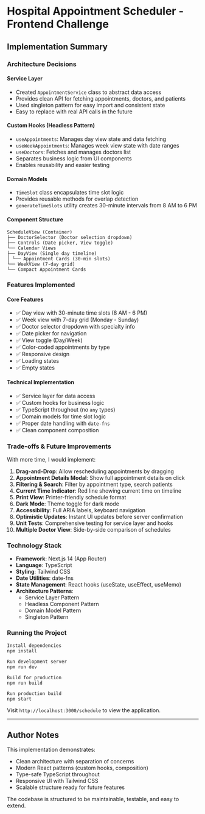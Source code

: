 # Hospital Appointment Scheduler - Frontend Challenge

## Implementation Summary

### Architecture Decisions

#### Service Layer
- Created `AppointmentService` class to abstract data access
- Provides clean API for fetching appointments, doctors, and patients
- Used singleton pattern for easy import and consistent state
- Easy to replace with real API calls in the future

#### Custom Hooks (Headless Pattern)
- `useAppointments`: Manages day view state and data fetching
- `useWeekAppointments`: Manages week view state with date ranges
- `useDoctors`: Fetches and manages doctors list
- Separates business logic from UI components
- Enables reusability and easier testing

#### Domain Models
- `TimeSlot` class encapsulates time slot logic
- Provides reusable methods for overlap detection
- `generateTimeSlots` utility creates 30-minute intervals from 8 AM to 6 PM

#### Component Structure
```
ScheduleView (Container)
├── DoctorSelector (Doctor selection dropdown)
├── Controls (Date picker, View toggle)
└── Calendar Views
├── DayView (Single day timeline)
│ └── Appointment Cards (30-min slots)
└── WeekView (7-day grid)
└── Compact Appointment Cards
```

### Features Implemented

#### Core Features
- ✅ Day view with 30-minute time slots (8 AM - 6 PM)
- ✅ Week view with 7-day grid (Monday - Sunday)
- ✅ Doctor selector dropdown with specialty info
- ✅ Date picker for navigation
- ✅ View toggle (Day/Week)
- ✅ Color-coded appointments by type
- ✅ Responsive design
- ✅ Loading states
- ✅ Empty states

#### Technical Implementation
- ✅ Service layer for data access
- ✅ Custom hooks for business logic
- ✅ TypeScript throughout (no `any` types)
- ✅ Domain models for time slot logic
- ✅ Proper date handling with `date-fns`
- ✅ Clean component composition

### Trade-offs & Future Improvements

With more time, I would implement:

1. **Drag-and-Drop**: Allow rescheduling appointments by dragging
2. **Appointment Details Modal**: Show full appointment details on click
3. **Filtering & Search**: Filter by appointment type, search patients
4. **Current Time Indicator**: Red line showing current time on timeline
5. **Print View**: Printer-friendly schedule format
6. **Dark Mode**: Theme toggle for dark mode
7. **Accessibility**: Full ARIA labels, keyboard navigation
8. **Optimistic Updates**: Instant UI updates before server confirmation
9. **Unit Tests**: Comprehensive testing for service layer and hooks
10. **Multiple Doctor View**: Side-by-side comparison of schedules

### Technology Stack

- **Framework**: Next.js 14 (App Router)
- **Language**: TypeScript
- **Styling**: Tailwind CSS
- **Date Utilities**: date-fns
- **State Management**: React hooks (useState, useEffect, useMemo)
- **Architecture Patterns**: 
  - Service Layer Pattern
  - Headless Component Pattern
  - Domain Model Pattern
  - Singleton Pattern

### Running the Project
```
Install dependencies
npm install

Run development server
npm run dev

Build for production
npm run build

Run production build
npm start
```

Visit `http://localhost:3000/schedule` to view the application.

---

## Author Notes

This implementation demonstrates:
- Clean architecture with separation of concerns
- Modern React patterns (custom hooks, composition)
- Type-safe TypeScript throughout
- Responsive UI with Tailwind CSS
- Scalable structure ready for future features

The codebase is structured to be maintainable, testable, and easy to extend.
